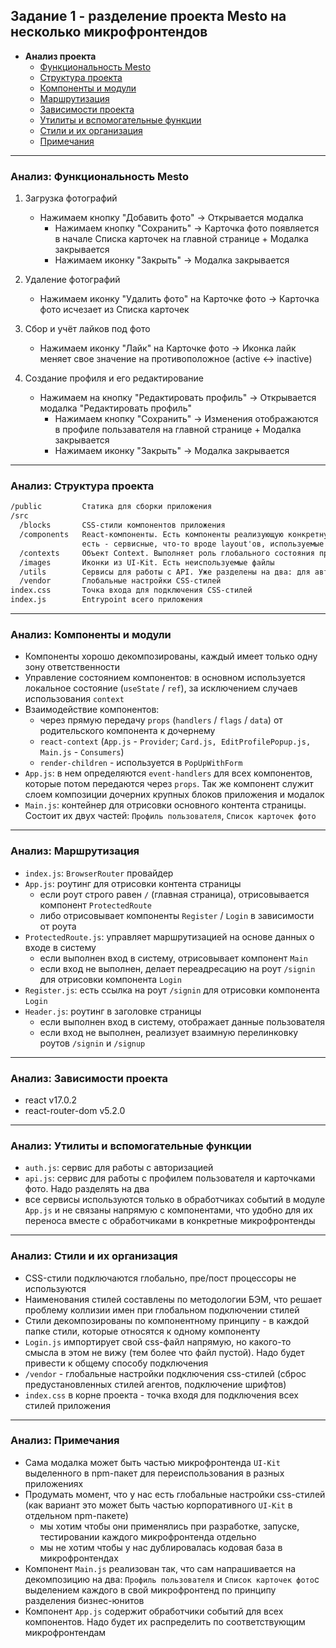 ## Задание 1 - разделение проекта Mesto на несколько микрофронтендов
- **Анализ проекта**
  - [Функциональность Mesto](#01-00-functional-requirements)
  - [Структура проекта](#01-00-project-structure)
  - [Компоненты и модули](#01-00-components)
  - [Маршрутизация](#01-00-routing)
  - [Зависимости проекта](#01-00-dependencies)
  - [Утилиты и вспомогательные функции](#01-00-utils)
  - [Стили и их организация](#01-00-styles)
  - [Примечания](#01-00-notes)

---

### <p id="01-00-functional-requirements">Анализ: Функциональность Mesto</p>

1. Загрузка фотографий
   - Нажимаем кнопку "Добавить фото" -> Открывается модалка
     - Нажимаем кнопку "Сохранить" -> Карточка фото появляется в начале Списка карточек на главной странице + Модалка закрывается
     - Нажимаем иконку "Закрыть" -> Модалка закрывается

2. Удаление фотографий
    - Нажимаем иконку "Удалить фото" на Карточке фото -> Карточка фото исчезает из Списка карточек

3. Сбор и учёт лайков под фото
    - Нажимаем иконку "Лайк" на Карточке фото -> Иконка лайк меняет свое значение на противоположное (active <-> inactive)

4. Создание профиля и его редактирование
    - Нажимаем на кнопку "Редактировать профиль" -> Открывается модалка "Редактировать профиль"
        - Нажимаем кнопку "Сохранить" -> Изменения отображаются в профиле пользавателя на главной странице + Модалка закрывается
        - Нажимаем иконку "Закрыть" -> Модалка закрывается

---

### <p id="01-00-project-structure">Анализ: Структура проекта</p>

```markdown
/public         Статика для сборки приложения
/src            
  /blocks       CSS-стили компонентов приложения
  /components   React-компоненты. Есть компоненты реализующую конкретную функциональность приложения,
                есть - сервисные, что-то вроде layout'ов, используемые для компоновки блоков верхнего уровня. 
  /contexts     Объект Context. Выполняет роль глобального состояния приложения. Хранит данные о текущем пользователе
  /images       Иконки из UI-Kit. Есть неиспользуемые файлы
  /utils        Сервисы для работы с API. Уже разделены на два: для авторизации и для работы с профилем/карточками фото
  /vendor       Глобальные настройки CSS-стилей
index.css       Точка входа для подключения CSS-стилей
index.js        Entrypoint всего приложения
```

---

### <p id="01-00-components">Анализ: Компоненты и модули</p>

- Компоненты хорошо декомпозированы, каждый имеет только одну зону ответственности
- Управление состоянием компонентов: в основном используется локальное состояние (`useState` / `ref`), за исключением случаев использования `context`
- Взаимодействие компонентов:
  - через прямую передачу `props` (`handlers` / `flags` / `data`) от родительского компонента к дочернему
  - `react-context` (`App.js` - `Provider`; `Card.js, EditProfilePopup.js, Main.js` - `Consumers`)
  - `render-children` - используется в `PopUpWithForm` 
- `App.js`: в нем определяются `event-handlers` для всех компонентов, которые потом передаются через `props`. Так же компонент служит слоем композиции дочерних крупных блоков приложения и модалок 
- `Main.js`: контейнер для отрисовки основного контента страницы. Состоит их двух частей: `Профиль пользователя`, `Список карточек фото`

---

### <p id="01-00-routing">Анализ: Маршрутизация</p>

- `index.js`: `BrowserRouter` провайдер
- `App.js`: роутинг для отрисовки контента страницы
  - если роут строго равен `/` (главная страница), отрисовывается компонент `ProtectedRoute`
  - либо отрисовывает компоненты `Register` / `Login` в зависимости от роута
- `ProtectedRoute.js`: управляет маршрутизацией на основе данных о входе в систему
  - если выполнен вход в систему, отрисовывает компонент `Main`
  - если вход не выполнен, делает переадресацию на роут `/signin` для отрисовки компонента `Login`
- `Register.js`: есть ссылка на роут `/signin` для отрисовки компонента `Login`
- `Header.js`: роутинг в заголовке страницы
  - если выполнен вход в систему, отображает данные пользователя
  - если вход не выполнен, реализует взаимную перелинковку роутов `/signin` и `/signup`

---

### <p id="01-00-dependencies">Анализ: Зависимости проекта</p>

- react v17.0.2
- react-router-dom v5.2.0

---

### <p id="01-00-utils">Анализ: Утилиты и вспомогательные функции</p>

- `auth.js`: сервис для работы с авторизацией
- `api.js`: сервис для работы с профилем пользователя и карточками фото. Надо разделять на два
- все сервисы используются только в обработчиках событий в модуле `App.js` и не связаны напрямую с компонентами, что удобно для их переноса вместе с обработчиками в конкретные микрофронтенды

---

### <p id="01-00-styles">Анализ: Стили и их организация</p>

- CSS-стили подключаются глобально, пре/пост процессоры не используются
- Наименования стилей составлены по методологии БЭМ, что решает проблему коллизии имен при глобальном подключении стилей
- Стили декомпозированы по компонентному принципу - в каждой папке стили, которые относятся к одному компоненту
- `Login.js` импортирует свой css-файл напрямую, но какого-то смысла в этом не вижу (тем более что файл пустой). Надо будет привести к общему способу подключения
- `/vendor` - глобальные настройки подключения css-стилей (сброс предустановленных стилей агентов, подключение шрифтов)
- `index.css` в корне проекта - точка входя для подключения всех стилей приложения 

---

### <p id="01-00-notes">Анализ: Примечания</p>
- Сама модалка может быть частью микрофронтенда `UI-Kit` выделенного в npm-пакет для переиспользования в разных приложениях
- Продумать момент, что у нас есть глобальные настройки css-стилей (как вариант это может быть частью корпоративного `UI-Kit` в отдельном npm-пакете)
  - мы хотим чтобы они применялись при разработке, запуске, тестировании каждого микрофронтенда отдельно
  - мы не хотим чтобы у нас дублировалась кодовая база в микрофронтендах
- Компонент `Main.js` реализован так, что сам напрашивается на декомпозицию на два: `Профиль пользователя` и `Список карточек фото`с выделением каждого в свой микрофронтенд по принципу разделения бизнес-юнитов
- Компонент `App.js` содержит обработчики событий для всех компонентов. Надо будет их распределить по соответствующим микрофронтендам